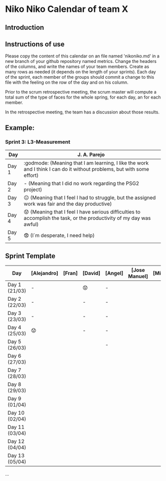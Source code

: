 # Niko Niko Calendar of team X
## Introduction

## Instructions of use
Please copy the content of this calendar on an file named 'nikoniko.md' in a new branch of your github repository named metrics.
Change the headers of the columns, and write the names of your team members.
Create as many rows as needed (it depends on the length of your sprints).
Each day of the sprint, each member of the groups should commit a change to this file with the feeling on the row of the day and on his column. 

Prior to the scrum retrospective meeting, the scrum master will compute a total sum of the type of faces for the whole spring, for each day, an for each member.

In the retrospective meeting, the team has a discussion about those results.

## Example:

### Sprint 3: L3-Measurement 

| Day           | J. A. Parejo  |
| ------------- | ------------- |
| Day 1         |    :godmode: (Meaning that I am learning, I like the work and I think I can do it without problems, but with some effort) |
| Day 2         |    - (Meaning that I did no work regarding the PSG2 project)           |
| Day 3         |    :neutral_face:  (Meaning that I feel I had to struggle, but the assigned work was fair and the day productive)          |:fearful:
| Day 4         |    :worried: (Meaning that I feel I have serious difficulties to accomplish the task, or the productivity of my day was awful)           |
| Day 5         |    :fearful:   (I´m desperate, I need help)        |


## Sprint Template

| Day            | [Alejandro] | [Fran] | [David]   | [Angel] | [Jose Manuel] | [Miguel] |
| -------------- | ----------- | ------ | --------- | ------- | ------------- | -------- |
| Day 1 (21/03)  |     -       |        | :worried: | -       |               |          |
| Day 2 (22/03)  |     -       |        | -         | -       |               |          |
| Day 3 (23/03)  |     -       |        | -         | -       |               |          |
| Day 4 (25/03)  |  :worried:  |        | -         | -       |               |          |
| Day 5 (26/03)  |             |        |           | -       |               |          |
| Day 6 (27/03)  |             |        |           |         |               |          |
| Day 7 (28/03)  |             |        |           |         |               |          |
| Day 8 (29/03)  |             |        |           |         |               |          |
| Day 9 (01/04)  |             |        |           |         |               |          |
| Day 10 (02/04) |             |        |           |         |               |          |
| Day 11 (03/04) |             |        |           |         |               |          |
| Day 12 (04/04) |             |        |           |         |               |          |
| Day 13 (05/04) |             |        |           |         |               |          |
...
